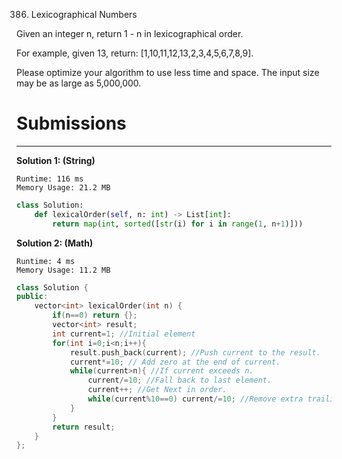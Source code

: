 386. Lexicographical Numbers

Given an integer n, return 1 - n in lexicographical order.

For example, given 13, return: [1,10,11,12,13,2,3,4,5,6,7,8,9].

Please optimize your algorithm to use less time and space. The input size may be as large as 5,000,000.

# Submissions
---
**Solution 1: (String)**
```
Runtime: 116 ms
Memory Usage: 21.2 MB
```
```python
class Solution:
    def lexicalOrder(self, n: int) -> List[int]:
        return map(int, sorted([str(i) for i in range(1, n+1)]))
```

**Solution 2: (Math)**
```
Runtime: 4 ms
Memory Usage: 11.2 MB
```
```c++
class Solution {
public:
    vector<int> lexicalOrder(int n) {
        if(n==0) return {};
        vector<int> result;
        int current=1; //Initial element
        for(int i=0;i<n;i++){
            result.push_back(current); //Push current to the result.
            current*=10; // Add zero at the end of current.
            while(current>n){ //If current exceeds n.
                current/=10; //Fall back to last element.
                current++; //Get Next in order.
                while(current%10==0) current/=10; //Remove extra trailing zeros.
            }
        }
        return result;
    }
};
```